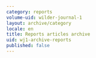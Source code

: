 ```yaml
---
category: reports
volume-uid: wilder-journal-1
layout: archive/category
locale: en
title: Reports articles archive
uid: wj1-archive-reports
published: false
---
```

